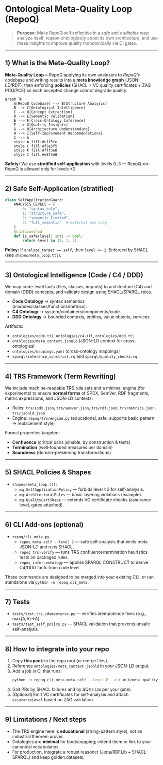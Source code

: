 # Ontological Meta-Quality Loop (RepoQ)

> **Purpose:** Make RepoQ self-reflective in a *safe* and *auditable* way: analyze itself, reason ontologically about its own architecture, and use these insights to improve quality monotonically via CI gates.

---

## 1) What is the Meta-Quality Loop?

**Meta-Quality Loop** = RepoQ applying its own analyzers to *RepoQ’s* codebase and writing results into a **meta knowledge graph** (JSON-LD/RDF), then enforcing **policies** (SHACL + VC quality certificates + ZAG PCQ/PCE) so each accepted change *cannot* degrade quality.

```mermaid
graph TD
    A[RepoQ Codebase] --> B[Structure Analysis]
    B --> C[Ontological Intelligence]
    C --> D[Concept Extraction]
    D --> E[Semantic Validation]
    E --> F[Cross-Ontology Inference]
    F --> G[Quality Insights]
    G --> H[Architecture Understanding]
    H --> I[Self-Improvement Recommendations]
    I --> A
    style A fill:#e1f5fe
    style C fill:#f3e5f5
    style F fill:#fff3e0
    style I fill:#e8f5e8
```

**Safety:** We use **stratified self-application** with levels 0..3 — RepoQ-on-RepoQ is allowed only for levels ≤2.

---

## 2) Safe Self-Application (stratified)

```python
class SelfApplicationGuard:
    ANALYSIS_LEVELS = {
        0: "syntax_only",
        1: "structure_safe",
        2: "semantic_limited",
        3: "full_semantic"  # external use only
    }
    @staticmethod
    def is_safe(level: int) -> bool:
        return level in (0, 1, 2)
```

**Policy:** If `analyze_target == self`, then `level <= 2`. Enforced by SHACL (see `shapes/meta_loop.ttl`).

---

## 3) Ontological Intelligence (Code / C4 / DDD)

We map code-level facts (files, classes, imports) to architecture (C4) and domain (DDD) concepts, and validate design using SHACL/SPARQL rules.

- **Code Ontology** → syntax semantics (modules/classes/functions/metrics).
- **C4 Ontology** → system/containers/components/code.
- **DDD Ontology** → bounded contexts, entities, value objects, services.

Artifacts:
- `ontologies/code.ttl`, `ontologies/c4.ttl`, `ontologies/ddd.ttl`
- `ontologies/meta_context.jsonld` (JSON-LD context for cross-ontologies)
- `ontologies/mappings.yaml` (cross-ontology mappings)
- `sparql/inference_construct.rq` and `sparql/quality_checks.rq`

---

## 4) TRS Framework (Term Rewriting)

We include machine-readable TRS rule sets and a minimal engine (for experiments) to ensure **normal forms** of SPDX, SemVer, RDF fragments, metric expressions, and JSON-LD contexts:

- Rules: `trs/spdx.json`, `trs/semver.json`, `trs/rdf.json`, `trs/metrics.json`, `trs/jsonld.json`
- Engine: `repoq/trs/engine.py` (educational, safe; supports basic pattern → replacement style)

Formal properties targeted:
- **Confluence** (critical pairs joinable, by construction & tests)
- **Termination** (well-founded measures per domain)
- **Soundness** (domain-preserving transformations)

---

## 5) SHACL Policies & Shapes

- `shapes/meta_loop.ttl`:
  - `mq:SelfApplicationPolicy` — forbids level ≥3 for self-analysis.
  - `mq:ArchitecturalRules` — basic layering violations (example).
  - `mq:QualityCertShape` — extends VC certificate checks (assurance level, gates attached).

---

## 6) CLI Add-ons (optional)

- `repoq/cli_meta.py`
  - `repoq meta-self --level 2` — safe self-analysis that emits meta JSON-LD and runs SHACL.
  - `repoq trs-verify` — runs TRS confluence/termination heuristics tests on packaged rules.
  - `repoq infer-ontology` — applies SPARQL CONSTRUCT to derive C4/DDD facts from code level.

These commands are designed to be merged into your existing CLI, or run standalone via `python -m repoq.cli_meta`.

---

## 7) Tests

- `tests/test_trs_idempotence.py` — verifies idempotence fixes (e.g., max(A,A)→A).
- `tests/test_self_policy.py` — SHACL validation that prevents unsafe self-analysis.

---

## 8) How to integrate into your repo

1. Copy **this pack** to the repo root (or merge files).  
2. Reference `ontologies/meta_context.jsonld` in your JSON-LD output.  
3. Add a job in CI that runs:
   ```bash
   python -m repoq.cli_meta meta-self --level 2 --out out/meta_quality.jsonld      --validate-shapes shapes/meta_loop.ttl --sparql sparql/quality_checks.rq
   ```
4. Gait PRs by SHACL failures and by ΔQ≥ε (as per your gate).  
5. (Optional) Emit VC certificates for self-analysis and attach `assuranceLevel` based on ZAG validation.

---

## 9) Limitations / Next steps

- The TRS engine here is **educational** (string-pattern style), not an industrial theorem prover.  
- Ontologies are **minimal** for bootstrapping; extend them or link to your canonical vocabularies.  
- For production, integrate a robust reasoner (Jena/RDFLib + SHACL-SPARQL) and keep golden datasets.
